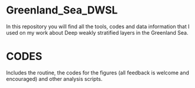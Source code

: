 # Greenland_Sea_DWSL

In this repository you will find all the tools, codes and data information that I used on my work about Deep weakly stratified layers in the Greenland Sea.

# CODES

Includes the routine, the codes for the figures (all feedback is welcome and encouraged) and other analysis scripts.

# 
